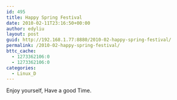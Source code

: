 ```yaml
---
id: 495
title: Happy Spring Festival
date: 2010-02-11T23:16:50+00:00
author: edyliu
layout: post
guid: http://192.168.1.77:8880/2010-02-happy-spring-festival/
permalink: /2010-02-happy-spring-festival/
bttc_cache:
  - 1273362106:0
  - 1273362106:0
categories:
  - Linux_D
---
```

Enjoy yourself, Have a good Time.